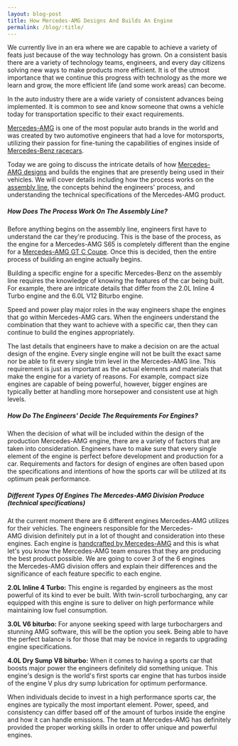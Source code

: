```yaml
---
layout: blog-post
title: How Mercedes-AMG Designs And Builds An Engine
permalink: /blog/:title/
---
```


<p>We currently live in an era where we are capable to achieve a variety of feats just because of the way technology has grown. On a consistent basis there are a variety of technology teams, engineers, and every day citizens solving new ways to make products more efficient. It is of the utmost importance that we continue this progress with technology as the more we learn and grow, the more efficient life (and some work areas) can become.</p>
<p>In the auto industry there are a wide variety of consistent advances being implemented. It is common to see and know someone that owns a vehicle today for transportation specific to their exact requirements.</p>
<p><a href="https://www.autohaussouthbay.com/2017/03/24/a-history-of-mercedes-benz-and-amg/">Mercedes-AMG</a> is one of the most popular auto brands in the world and was created by two automotive engineers that had a love for motorsports, utilizing their passion for fine-tuning the capabilities of engines inside of <a href="https://www.autohaussouthbay.com/2017/04/03/a-history-of-mercedes-benz-racing/">Mercedes-Benz racecars</a>.</p>
<p>Today we are going to discuss the intricate details of how <a href="https://www.autohaussouthbay.com/2017/04/06/mercedes-benz-amg-sport-driving-modes/">Mercedes-AMG designs</a> and builds the engines that are presently being used in their vehicles. We will cover details including how the process works on the <a href="https://www.autohaussouthbay.com/2017/04/14/mercedes-benz-assembly-line-production/">assembly line</a>, the concepts behind the engineers' process, and understanding the technical specifications of the Mercedes-AMG product.</p>
<h5><strong>How Does The Process Work On The Assembly Line?</strong></h5>
<p>Before anything begins on the assembly line, engineers first have to understand the car they're producing. This is the base of the process, as the engine for a Mercedes-AMG S65 is completely different than the engine for a <a href="https://www.autohaussouthbay.com/2017/04/25/the-mercedes-amg-gt-concept-is-porsches-new-panamera-competitor/">Mercedes-AMG GT C Coupe</a>. Once this is decided, then the entire process of building an engine actually begins.</p>
<p>Building a specific engine for a specific Mercedes-Benz on the assembly line requires the knowledge of knowing the features of the car being built. For example, there are intricate details that differ from the 2.0L Inline 4 Turbo engine and the 6.0L V12 Biturbo engine.</p>
<p>Speed and power play major roles in the way engineers shape the engines that go within Mercedes-AMG cars. When the engineers understand the combination that they want to achieve with a specific car, then they can continue to build the engines appropriately.</p>
<p>The last details that engineers have to make a decision on are the actual design of the engine. Every single engine will not be built the exact same nor be able to fit every single trim level in the Mercedes-AMG line. This requirement is just as important as the actual elements and materials that make the engine for a variety of reasons. For example, compact size engines are capable of being powerful, however, bigger engines are typically better at handling more horsepower and consistent use at high levels.</p>
<h5><strong>How Do The Engineers' Decide The Requirements For Engines?</strong></h5>
<p>When the decision of what will be included within the design of the production Mercedes-AMG engine, there are a variety of factors that are taken into consideration. Engineers have to make sure that every single element of the engine is perfect before development and production for a car. Requirements and factors for design of engines are often based upon the specifications and intentions of how the sports car will be utilized at its optimum peak performance.</p>
<h5><strong>Different Types Of Engines The Mercedes-AMG Division Produce (technical specifications)</strong></h5>
<p>At the current moment there are 6 different engines Mercedes-AMG utilizes for their vehicles. The engineers responsible for the Mercedes-AMG division definitely put in a lot of thought and consideration into these engines. Each engine is <a href="https://www.autohaussouthbay.com/2017/04/01/mercedes-benz-amg-handcrafts-performance-luxury-sport-vehicles/">handcrafted by Mercedes-AMG</a> and this is what let's you know the Mercedes-AMG team ensures that they are producing the best product possible. We are going to cover 3 of the 6 engines the Mercedes-AMG division offers and explain their differences and the significance of each feature specific to each engine.</p>
<p><strong>2.0L Inline 4 Turbo:</strong> This engine is regarded by engineers as the most powerful of its kind to ever be built. With twin-scroll turbocharging, any car equipped with this engine is sure to deliver on high performance while maintaining low fuel consumption.</p>
<p><strong>3.0L V6 biturbo:</strong> For anyone seeking speed with large turbochargers and stunning AMG software, this will be the option you seek. Being able to have the perfect balance is for those that may be novice in regards to upgrading engine specifications.</p>
<p><strong>4.0L Dry Sump V8 biturbo:</strong> When it comes to having a sports car that boosts major power the engineers definitely did something unique. This engine's design is the world's first sports car engine that has turbos inside of the engine V plus dry sump lubrication for optimum performance.</p>
<p>When individuals decide to invest in a high performance sports car, the engines are typically the most important element. Power, speed, and consistency can differ based off of the amount of turbos inside the engine and how it can handle emissions. The team at Mercedes-AMG has definitely provided the proper working skills in order to offer unique and powerful engines.</p>